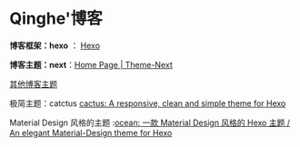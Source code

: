 # Qinghe'博客

**博客框架：hexo** ： [Hexo](https://hexo.io/zh-cn/)

**博客主题：next**：[Home Page | Theme-Next](https://theme-next.org/index.html)





<u>其他博客主题</u>

极简主题：catctus [cactus: A responsive, clean and simple theme for Hexo](https://github.com/probberechts/hexo-theme-cactus)

Material Design 风格的主题 :[ocean: 一款 Material Design 风格的 Hexo 主题 / An elegant Material-Design theme for Hexo](https://github.com/fluid-dev/hexo-theme-fluid)